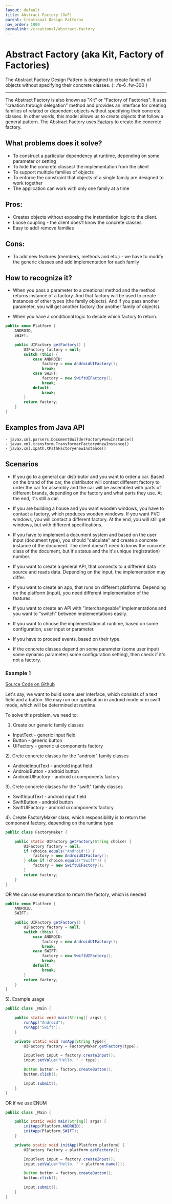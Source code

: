 ```yaml
---
layout: default
title: Abstract Factory (GoF)
parent: Creational Design Patterns
nav_order: 1000
permalink: /creational/abstract-factory
---
```


# Abstract Factory (aka Kit, Factory of Factories)

The Abstract Factory Design Pattern is designed to create families of objects without specifying their concrete classes.
{: .fs-6 .fw-300 }

---

The Abstract Factory is also known as "Kit" or "Factory of Factories". It uses "creation through delegation" method and 
provides an interface for creating families of related or dependent objects without specifying 
their concrete classes. In other words, this model allows us to create objects that follow a general pattern.
The Abstract Factory uses [Factory](https://iretha.github.io/design-patterns/creational/factory) to create the concrete factory.

## What problems does it solve? 
- To construct a particular dependency at runtime, depending on some parameter or setting
- To hide the concrete classes/ the implementation from the client
- To support multiple families of objects
- To enforce the constraint that objects of a single family are designed to work together
- The application can work with only one family at a time

## Pros:
- Creates objects without exposing the instantiation logic to the client.
- Loose coupling - the client does't know the concrete classes
- Easy to add/ remove families

## Cons:
- To add new features (members, methods and etc.) - we have to modify the generic classes
and add implementation for each family

## How to recognize it?
* When you pass a parameter to a creational method and the method returns instance of a factory.
And that factory will be used to create instances of other types (the family objects). 
And if you pass another parameter, you will get another factory (for another family of objects).

* When you have a conditional logic to decide which factory to return.

```java
public enum Platform {
    ANDROID,
    SWIFT;

    public UIFactory getFactory() {
        UIFactory factory = null;
        switch (this) {
            case ANDROID:
                factory = new AndroidUIFactory();
                break;
            case SWIFT:
                factory = new SwiftUIFactory();
                break;
            default:
                break;
        }
        return factory;
    }
}
```

## Examples from Java API
```
- javax.xml.parsers.DocumentBuilderFactory#newInstance()
- javax.xml.transform.TransformerFactory#newInstance()
- javax.xml.xpath.XPathFactory#newInstance()
```

## Scenarios
* If you go to a general car distributor and you want to order a car. Based on the brand of the car, the distributor 
will contact different factory to order the car for assembly and the car will be assembled with parts of different brands,
depending on the factory and what parts they use. At the end, it's still a car. 

* If you are building a house and you want wooden windows, you have to contact a factory, which produces wooden windows.
If you want PVC windows, you will contact a different factory. 
At the end, you will still get windows, but with different specifications. 

* If you have to implement a document system and based on the user input (document type), 
you should "calculate" and create a concrete instance of the document. The client doesn't need to know the concrete class of the 
document, but it's status and the it's unique (registration) number.

* If you want to create a general API, that connects to a different data source and reads data. Depending on the input, 
the implementation may differ.

* If you want to create an app, that runs on different platforms. Depending on the platform (input), you need different
implementation of the features.

* If you want to create an API with "interchangeable" implementations and you want to "switch" between implementations easily.

* If you want to choose the implementation at runtime, based on some configuration, user input or parameter.

* If you have to proceed events, based on their type.

* If the concrete classes depend on some parameter (some user input/ some dynamic parameter/ some configuration setting),
   then check if it's not a factory.

### Example 1
[Source Code on Github](https://github.com/Iretha/design-patterns/tree/master/src/com/smdev/creational/abstract_factory)

Let's say, we want to build some user interface, which consists of a text field and a button.
We may run our application in android mode or in swift mode, which will be determined at runtime.

To solve this problem, we need to:

1) Create our generic family classes
- InputText - generic input field
- Button - generic button
- UIFactory - generic ui components factory

2). Crete concrete classes for the "android" family classes
- AndroidInputText - android input field
- AndroidButton - android button
- AndroidUIFactory - android ui components factory

3). Crete concrete classes for the "swift" family classes
- SwiftInputText - android input field
- SwiftButton - android button
- SwiftUIFactory - android ui components factory

4). Create FactoryMaker class, which responsibility is to return the component factory, depending on the runtime type
```java
public class FactoryMaker {

    public static UIFactory getFactory(String choice) {
        UIFactory factory = null;
        if (choice.equals("Android")) {
            factory = new AndroidUIFactory();
        } else if (choice.equals("Swift")) {
            factory = new SwiftUIFactory();
        }
        return factory;
    }
}
```

OR We can use enumeration to return the factory, which is needed

```java
public enum Platform {
    ANDROID,
    SWIFT;

    public UIFactory getFactory() {
        UIFactory factory = null;
        switch (this) {
            case ANDROID:
                factory = new AndroidUIFactory();
                break;
            case SWIFT:
                factory = new SwiftUIFactory();
                break;
            default:
                break;
        }
        return factory;
    }
}
```

5). Example usage
```java
public class _Main {

    public static void main(String[] args) {
        runApp("Android");
        runApp("Swift");
    }

    private static void runApp(String type){
        UIFactory factory = FactoryMaker.getFactory(type);

        InputText input = factory.createInput();
        input.setValue("Hello, " + type);

        Button button = factory.createButton();
        button.click();

        input.submit();
    }
}
```

OR if we use ENUM
```java
public class _Main {

    public static void main(String[] args) {
        initApp(Platform.ANDROID);
        initApp(Platform.SWIFT);
    }

    private static void initApp(Platform platform) {
        UIFactory factory = platform.getFactory();

        InputText input = factory.createInput();
        input.setValue("Hello, " + platform.name());

        Button button = factory.createButton();
        button.click();

        input.submit();
    }
}
```




